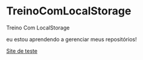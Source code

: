 # TreinoComLocalStorage
 Treino Com LocalStorage

eu estou aprendendo a gerenciar meus repositórios!

<a href="D:\visual studio\estudo pra faetec\2projetos em javascript\TreinoComLocalStorage\html/.login.html">Site de teste</a>